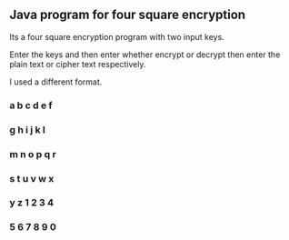 
<h2>Java program for four square encryption</h2>
<p>Its a four square encryption program with two input keys.</p>
<p>Enter the keys and then enter whether encrypt or decrypt then enter the plain text or cipher text respectively.</p>
<p>I used a different format.</p>
<h3> a b c d e f</h3>
<h3> g h i j k l</h3>
<h3> m n o p q r</h3>
<h3> s t u v w x</h3>
<h3> y z 1 2 3 4</h3>
<h3> 5 6 7 8 9 0</h3>
